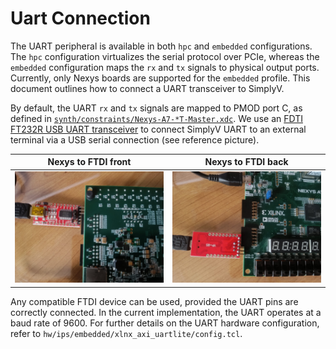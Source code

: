 # Uart Connection

The UART peripheral is available in both `hpc` and `embedded` configurations. The `hpc` configuration virtualizes the serial protocol over PCIe, whereas the `embedded` configuration maps the `rx` and `tx` signals to physical output ports. Currently, only Nexys boards are supported for the `embedded` profile. This document outlines how to connect a UART transceiver to SimplyV.

By default, the UART `rx` and `tx` signals are mapped to PMOD port C, as defined in [`synth/constraints/Nexys-A7-*T-Master.xdc`](../synth/constraints). We use an [FDTI FT232R USB UART transceiver](https://ftdichip.com/wp-content/uploads/2020/08/DS_FT232R.pdf) to connect SimplyV UART to an external terminal via a USB serial connection (see reference picture).

Nexys to FTDI front        |  Nexys to FTDI back
:-------------------------:|:-------------------------:
![Nexys to FTDI Front](nexys_ftdi_front.jpeg)  |  ![Nexys to FTDI Back](nexys_ftdi_back.jpeg)

Any compatible FTDI device can be used, provided the UART pins are correctly connected.
In the current implementation, the UART operates at a baud rate of 9600. For further details on the UART hardware configuration, refer to `hw/ips/embedded/xlnx_axi_uartlite/config.tcl`.




